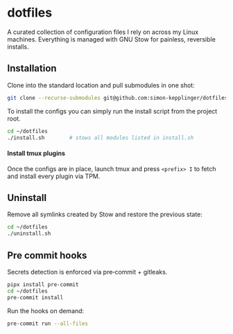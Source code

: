 # dotfiles
A curated collection of configuration files I rely on across my Linux machines. Everything is managed with GNU Stow for painless, reversible installs.

## Installation
Clone into the standard location and pull submodules in one shot:
```bash
git clone --recurse-submodules git@github.com:simon-kepplinger/dotfiles.git ~/dotfiles
```

To install the configs you can simply run the install script from the project root.
```bash
cd ~/dotfiles
./install.sh        # stows all modules listed in install.sh
```

#### Install tmux plugins
Once the configs are in place, launch tmux and press `<prefix> I` to fetch and install every plugin via TPM.

## Uninstall
Remove all symlinks created by Stow and restore the previous state:
```bash
cd ~/dotfiles
./uninstall.sh
```

## Pre commit hooks
Secrets detection is enforced via pre‑commit + gitleaks.
```bash
pipx install pre-commit
cd ~/dotfiles
pre-commit install
```

Run the hooks on demand:
```bash
pre-commit run --all-files
```
